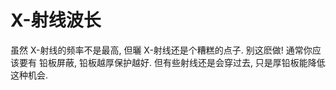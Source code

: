 # X-射线波长

虽然 X-射线的频率不是最高, 但曬 X-射线还是个糟糕的点子. 别这麽做! 通常你应该要有
铅板屏蔽, 铅板越厚保护越好. 但有些射线还是会穿过去, 只是厚铅板能降低这种机会.
